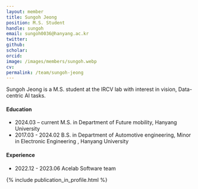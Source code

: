 ```yaml
---
layout: member
title: Sungoh Jeong
position: M.S. Student
handle: sungoh
email: sungoh0036@hanyang.ac.kr
twitter: 
github: 
scholar: 
orcid: 
image: /images/members/sungoh.webp
cv: 
permalink: /team/sungoh-jeong
---
```


Sungoh Jeong is a M.S. student at the IRCV lab with interest in vision, Data-centric AI tasks.


#### Education

<ul class="chronological">
  <li><span>2024.03 – current</span> M.S. in Department of Future mobility, Hanyang University</li>
  <li><span>2017.03 - 2024.02</span> B.S. in Department of Automotive engineering, Minor in Electronic Engineering
, Hanyang University</li>
  
</ul>

#### Experience

<ul class="chronological">
  <li><span>2022.12 - 2023.06</span> Acelab Software team</li>
  
</ul>

{% include publication_in_profile.html %}
